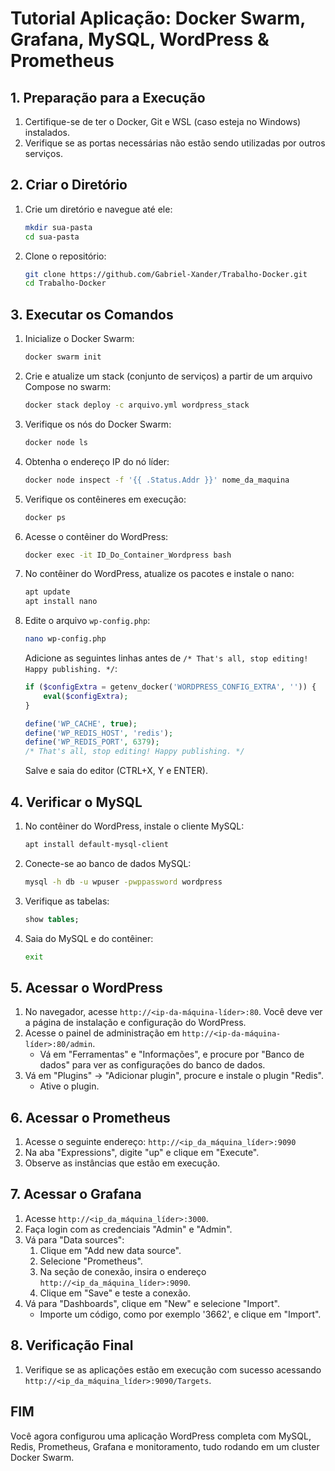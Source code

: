 # Tutorial Aplicação: Docker Swarm, Grafana, MySQL, WordPress & Prometheus

## 1. Preparação para a Execução

1. Certifique-se de ter o Docker, Git e WSL (caso esteja no Windows) instalados.
2. Verifique se as portas necessárias não estão sendo utilizadas por outros serviços.

## 2. Criar o Diretório

1. Crie um diretório e navegue até ele:
    ```bash
    mkdir sua-pasta 
    cd sua-pasta
    ```
2. Clone o repositório:
    ```bash
    git clone https://github.com/Gabriel-Xander/Trabalho-Docker.git
    cd Trabalho-Docker
    ```

## 3. Executar os Comandos

1. Inicialize o Docker Swarm:
    ```bash
    docker swarm init
    ```
2. Crie e atualize um stack (conjunto de serviços) a partir de um arquivo Compose no swarm:
    ```bash
    docker stack deploy -c arquivo.yml wordpress_stack
    ```
3. Verifique os nós do Docker Swarm:
    ```bash
    docker node ls
    ```
4. Obtenha o endereço IP do nó líder:
    ```bash
    docker node inspect -f '{{ .Status.Addr }}' nome_da_maquina
    ```
5. Verifique os contêineres em execução:
    ```bash
    docker ps
    ```
6. Acesse o contêiner do WordPress:
    ```bash
    docker exec -it ID_Do_Container_Wordpress bash
    ```
7. No contêiner do WordPress, atualize os pacotes e instale o nano:
    ```bash
    apt update
    apt install nano
    ```
8. Edite o arquivo `wp-config.php`:
    ```bash
    nano wp-config.php
    ```
    Adicione as seguintes linhas antes de `/* That's all, stop editing! Happy publishing. */`:
    ```php
    if ($configExtra = getenv_docker('WORDPRESS_CONFIG_EXTRA', '')) {
        eval($configExtra);
    }

    define('WP_CACHE', true);
    define('WP_REDIS_HOST', 'redis');
    define('WP_REDIS_PORT', 6379);
    /* That's all, stop editing! Happy publishing. */
    ```
    Salve e saia do editor (CTRL+X, Y e ENTER).

## 4. Verificar o MySQL

1. No contêiner do WordPress, instale o cliente MySQL:
    ```bash
    apt install default-mysql-client
    ```
2. Conecte-se ao banco de dados MySQL:
    ```bash
    mysql -h db -u wpuser -pwppassword wordpress
    ```
3. Verifique as tabelas:
    ```sql
    show tables;
    ```
4. Saia do MySQL e do contêiner:
    ```bash
    exit
    ```

## 5. Acessar o WordPress

1. No navegador, acesse `http://<ip-da-máquina-líder>:80`. Você deve ver a página de instalação e configuração do WordPress.
2. Acesse o painel de administração em `http://<ip-da-máquina-líder>:80/admin`.
    - Vá em "Ferramentas" e "Informações", e procure por "Banco de dados" para ver as configurações do banco de dados.
3. Vá em "Plugins" -> "Adicionar plugin", procure e instale o plugin "Redis".
    - Ative o plugin.

## 6. Acessar o Prometheus

1. Acesse o seguinte endereço: `http://<ip_da_máquina_líder>:9090`
2. Na aba "Expressions", digite "up" e clique em "Execute".
3. Observe as instâncias que estão em execução.

## 7. Acessar o Grafana

1. Acesse `http://<ip_da_máquina_líder>:3000`.
2. Faça login com as credenciais "Admin" e "Admin".
3. Vá para "Data sources":
    1. Clique em "Add new data source".
    2. Selecione "Prometheus".
    3. Na seção de conexão, insira o endereço `http://<ip_da_máquina_líder>:9090`.
    4. Clique em "Save" e teste a conexão.
4. Vá para "Dashboards", clique em "New" e selecione "Import".
    - Importe um código, como por exemplo '3662', e clique em "Import".

## 8. Verificação Final

1. Verifique se as aplicações estão em execução com sucesso acessando `http://<ip_da_máquina_líder>:9090/Targets`.

## FIM

Você agora configurou uma aplicação WordPress completa com MySQL, Redis, Prometheus, Grafana e monitoramento, tudo rodando em um cluster Docker Swarm.

